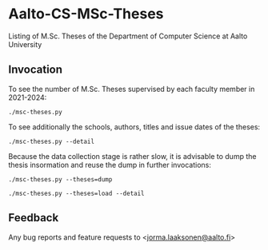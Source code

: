 # Aalto-CS-MSc-Theses

Listing of M.Sc. Theses of the Department of Computer Science at Aalto University 

## Invocation

To see the number of M.Sc. Theses supervised by each faculty member in 2021-2024:
```
./msc-theses.py
```

To see additionally the schools, authors, titles and issue dates of the theses:
```
./msc-theses.py --detail
```

Because the data collection stage is rather slow, it is advisable to dump the
thesis insormation and reuse the dump in further invocations:

```
./msc-theses.py --theses=dump
```
```
./msc-theses.py --theses=load --detail
```

## Feedback

Any bug reports and feature requests to <<jorma.laaksonen@aalto.fi>>
